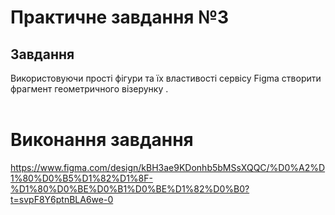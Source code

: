 # Практичне завдання №3
## Завдання
Використовуючи прості фігури  та їх властивості сервісу Figma  створити фрагмент геометричного візерунку . 
<br></br>
# Виконання завдання  
https://www.figma.com/design/kBH3ae9KDonhb5bMSsXQQC/%D0%A2%D1%80%D0%B5%D1%82%D1%8F-%D1%80%D0%BE%D0%B1%D0%BE%D1%82%D0%B0?t=svpF8Y6ptnBLA6we-0
